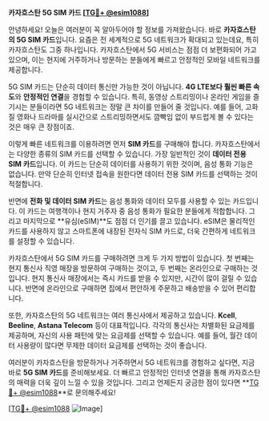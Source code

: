 **카자흐스탄 5G SIM 카드 [[TG💪+ @esim1088](https://t.me/s/esim1088)]**

안녕하세요! 오늘은 여러분이 꼭 알아두어야 할 정보를 가져왔습니다. 바로 **카자흐스탄의 5G SIM 카드**입니다. 요즘은 전 세계적으로 5G 네트워크가 확대되고 있는데요, 특히 카자흐스탄도 그중 하나입니다. 카자흐스탄에서 5G 서비스는 점점 더 보편화되어 가고 있으며, 이는 현지에 거주하거나 방문하는 분들에게 빠르고 안정적인 모바일 네트워크를 제공합니다.

5G SIM 카드는 단순히 데이터 통신만 가능한 것이 아닙니다. **4G LTE보다 훨씬 빠른 속도**와 **안정적인 연결**을 경험할 수 있습니다. 특히, 동영상 스트리밍이나 온라인 게임을 즐기시는 분들이라면 5G 네트워크는 정말 큰 차이를 만들어 줄 것입니다. 예를 들어, 고화질 영화나 드라마를 실시간으로 스트리밍하면서도 깜빡임 없이 부드럽게 볼 수 있다는 것은 매우 큰 장점이죠.

이렇게 빠른 네트워크를 이용하려면 먼저 **SIM 카드**를 구매해야 합니다. 카자흐스탄에서는 다양한 종류의 SIM 카드를 선택할 수 있습니다. 가장 일반적인 것이 **데이터 전용 SIM 카드**입니다. 이 카드는 단순히 데이터를 사용하기 위한 것이며, 음성 통화 기능은 없습니다. 만약 단순히 인터넷 접속을 원한다면 데이터 전용 SIM 카드를 선택하는 것이 적절합니다.

반면에 **전화 및 데이터 SIM 카드**는 음성 통화와 데이터 모두를 사용할 수 있는 카드입니다. 이 카드는 여행객이나 현지 거주자 중 음성 통화가 필요한 분들에게 적합합니다. 그리고 마지막으로 **유심(eSIM)**도 점점 더 인기를 끌고 있습니다. eSIM은 물리적인 카드를 사용하지 않고 스마트폰에 내장된 전자식 SIM 카드로, 더욱 간편하게 네트워크를 설정할 수 있습니다.

카자흐스탄에서 5G SIM 카드를 구매하려면 크게 두 가지 방법이 있습니다. 첫 번째는 현지 통신사 직영 매장을 방문하여 구매하는 것이고, 두 번째는 온라인으로 구매하는 것입니다. 현지 통신사 매장에서는 즉시 카드를 받을 수 있지만, 시간이 많이 걸릴 수 있습니다. 반면에 온라인으로 구매하면 집에서 편안하게 주문하고 배송받을 수 있어 편리합니다.

또한, 카자흐스탄의 5G 네트워크는 여러 통신사에서 제공하고 있습니다. **Kcell**, **Beeline**, **Astana Telecom** 등이 대표적입니다. 각각의 통신사는 차별화된 요금제를 제공하며, 자신의 사용 패턴에 맞는 요금제를 선택할 수 있습니다. 예를 들어, 월간 데이터 사용량이 많다면 무제한 데이터 요금제를 선택하는 것이 좋습니다.

여러분이 카자흐스탄을 방문하거나 거주하면서 5G 네트워크를 경험하고 싶다면, 지금 바로 **5G SIM 카드**를 준비해보세요. 더 빠르고 안정적인 인터넷 연결을 통해 카자흐스탄의 매력을 더욱 깊이 느낄 수 있을 것입니다. 그리고 언제든지 궁금한 점이 있다면 **[TG💪+ @esim1088](https://t.me/s/esim1088)**로 문의해주세요!

[[TG💪+ @esim1088](https://t.me/s/esim1088) ![Image](https://i.postimg.cc/Y0z9fWf4/image.png)]